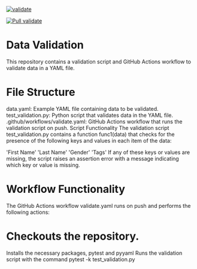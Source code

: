 [![validate](https://github.com/omar123mok/Python-Test-YAML/actions/workflows/validate.yml/badge.svg)](https://github.com/omar123mok/Python-Test-YAML/actions/workflows/validate.yml)

[![Pull validate](https://github.com/omar123mok/Python-Test-YAML/actions/workflows/validate.yml/badge.svg?event=pull_request)](https://github.com/omar123mok/Python-Test-YAML/actions/workflows/validate.yml)


# Data Validation
This repository contains a validation script and GitHub Actions workflow to validate data in a YAML file.

# File Structure
data.yaml: Example YAML file containing data to be validated.
test_validation.py: Python script that validates data in the YAML file.
.github/workflows/validate.yaml: GitHub Actions workflow that runs the validation script on push.
Script Functionality
The validation script test_validation.py contains a function func1(data) that checks for the presence of the following keys and values in each item of the data:

'First Name'
'Last Name'
'Gender'
'Tags'
If any of these keys or values are missing, the script raises an assertion error with a message indicating which key or value is missing.

# Workflow Functionality
The GitHub Actions workflow validate.yaml runs on push and performs the following actions:

# Checkouts the repository.
Installs the necessary packages, pytest and pyyaml
Runs the validation script with the command pytest -k test_validation.py
